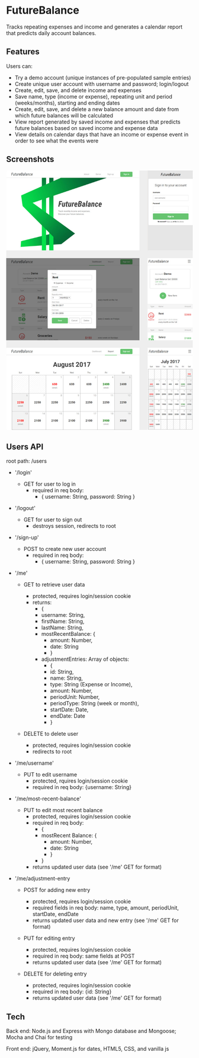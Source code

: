 # FutureBalance #

Tracks repeating expenses and income and generates a calendar report that predicts daily account balances. 

## Features ##

Users can:

- Try a demo account (unique instances of pre-populated sample entries)
- Create unique user account with username and password; login/logout
- Create, edit, save, and delete income and expenses
- Save name, type (income or expense), repeating unit and period (weeks/months), starting and ending dates
- Create, edit, save, and delete a new balance amount and date from which future balances will be calculated
- View report generated by saved income and expenses that predicts future balances based on saved income and expense data
- View details on calendar days that have an income or expense event in order to see what the events were

## Screenshots ##

![](https://raw.githubusercontent.com/jasonlaning/future-balance/master/public/images/screenshots.jpg)

## Users API ##

root path: /users

- '/login' 

	- GET for user to log in
		- required in req body:
			- { username: String, password: String }

- '/logout'

	- GET for user to sign out
		- destroys session, redirects to root

- '/sign-up'

	- POST to create new user account
		- required in req body:
			- { username: String, password: String }

- '/me'

	- GET to retrieve user data
		- protected, requires login/session cookie
		- returns:
			- { 
			- username: String,
			- firstName: String,
			- lastName: String,
			- mostRecentBalance: {
				- amount: Number,
				- date: String
				- }
			- adjustmentEntries: Array of objects:
				- { 
				- id: String,
				- name: String,
				- type: String (Expense or Income),
				- amount: Number,
				- periodUnit: Number,
				- periodType: String (week or month),
				- startDate: Date,
				- endDate: Date
				- }

				
	- DELETE to delete user
		- protected, requires login/session cookie
		- redirects to root
				
- '/me/username'

	- PUT to edit username
		- protected, rquires login/session cookie
		- required in req body: {username: String}

- '/me/most-recent-balance'

	- PUT to edit most recent balance
		- protected, requires login/session cookie
		- required in req body:
			- {
			- mostRecent Balance: {
				- amount: Number,
				- date: String
				- }
			- }
		- returns updated user data (see '/me' GET for format)
		

- '/me/adjustment-entry

	- POST for adding new entry
		- protected, requires login/session cookie
		- required fields in req body: name, type, amount, periodUnit, startDate, endDate
		- returns updated user data and new entry (see '/me' GET for format)

	- PUT for editing entry
		- protected, requires login/session cookie
		- required in req body: same fields at POST
		- returns updated user data (see '/me' GET for format)
	
	- DELETE for deleting entry
		- protected, requires login/session cookie
		- required in req body: {id: String}
		- returns updated user data (see '/me' GET for format)


## Tech ##

Back end: Node.js and Express with Mongo database and Mongoose; Mocha and Chai for testing

Front end: jQuery, Moment.js for dates, HTML5, CSS, and vanilla js

